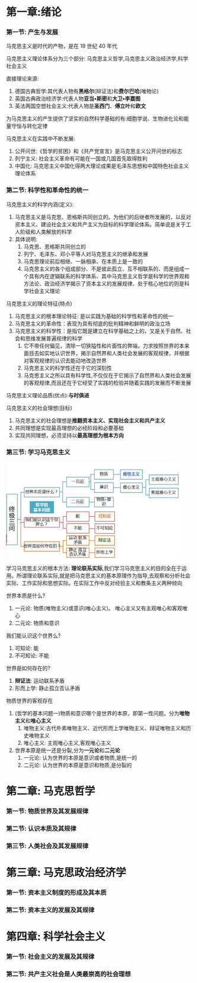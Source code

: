 # 第一章:绪论

### 第一节: 产生与发展

马克思主义是时代的产物，是在 19 世纪 40 年代

马克思主义理论体系分为三个部分: 马克思主义哲学,马克思主义政治经济学,科学社会主义

直接理论来源:

1. 德国古典哲学:其代表人物有**黑格尔**(辩证法)和**费尔巴哈**(唯物论)
2. 英国古典政治经济学:代表人物**亚当•斯密**和**大卫•李嘉图**
3. 英法两国空想社会主义:代表人物是**圣西门**、**傅立叶**和**欧文**

为马克思主义的产生提供了坚实的自然科学基础的有:细胞学说、生物进化论和能量守恒与转化定律

马克思主义在实践中不断发展:

1. 公开问世:《哲学的贫困》和《共产党宣言》是马克思主义公开问世的标志
2. 列宁主义: 社会主义革命有可能在一国或几国首先取得胜利
3. 中国化: 马克思主义中国化得两大理论成果是毛泽东思想和中国特色社会主义理论体系

### 第二节: 科学性和革命性的统一

马克思主义的科学内涵(定义): 

1. 马克思主义是马克思、恩格斯共同创立的。为他们的后继者所发展的，以反对资本主义、建设社会主义和共产主义为目标的科学理论体系。简单说是关于工人阶级和人类解放的科学
2. 具体说明:
   1. 马克思、恩格斯共同创立的
   2. 列宁、毛泽东、邓小平等人对马克思主义的继承和发展
   3. 马克思理论前后相继、一脉相承、在本质上是一致的
   4. 马克思主义的各个组成部分、不是彼此孤立、互不相联系的、而是组成一个具有内在逻辑联系的科学体系、其中马克思主义哲学是科学的世界观和方法论、政治经济学揭示了资本主义的发展规律、处于核心地位的则是科学社会主义理论

马克思主义的理论特征(特点)

1. 马克思主义的根本理论特征: 是以实践为基础的科学性和革命性的统一
2. 马克思主义的革命性：表现为具有彻底的批判精神和鲜明的政治立场
3. 马克思主义的科学性：是指它既是建立在科学基础之上的，又是关于自然、社会和思维发展普遍规律的科学
   1. 它不带任何偏见，清除一切狭隘性和片面性的弊端，力求按照世界的本来面目去如实地认识世界，揭示自然界和人类社会发展的客观规律，并根据对客观规律的认识去能动地改造世界
   2. 马克思主义的科学性还在于它的深刻性
   3. 马克思主义之所以具有科学性,不仅仅在于它揭示了自然界和人类社会发展的客观规律,而且还在于它经受了实践的检验并随着实践的发展而不断发展

马克思主义理论品质(优点):**与时俱进**

马克思主义的社会理想(目标)

1. 马克思主义的社会理想是**推翻资本主义、实现社会主义和共产主义**
2. 共同理想是实现最高理想的必经阶段和必要基础
3. 实现共同理想，必须坚持以**最高理想为根本方向**

### 第三节: 学习马克思主义

<img src=".\images\13.png" alt="13" style="zoom:60%;" />

学习马克思主义的根本方法: **理论联系实际**,我们学习马克思主义的目的全在于运用。所谓理论联系实际,就是把马克思主义的基本原理作为指导,去观察和分析社会实际、工作实际和思想实际。在实际工作中反对经验主义和教条主义两种倾向

世界本质是什么?

1. 一元论: 物质(唯物主义)或意识(唯心主义)。 唯心主义又有主观唯心和客观唯心
2. 二元论: 物质和意识

我们能认识这个世界么?

1. 可知论: 能 
2. 不可知论: 不能

世界是如何存在的?

1.  **辩证法**: 运动联系矛盾
2. 形而上学: 静止孤立否认矛盾

物质世界的客观存在

1. (哲学的基本问题一)物质和意识哪个是世界的本原，即第一性问题。分为**唯物主义**和**唯心主义**
   1. 唯物主义:古代朴素唯物主义、近代形而上学唯物主义、辩证唯物主义和历史唯物主义
   2. 唯心主义: 主观唯心主义,客观唯心主义
2. 世界本原是统一还是分裂,分为**一元论**和**二元论**
   1. 一元论: 认为世界的本原是意识或者物质,是统一的
   2. 二元论: 认为世界的本原是意识和物质,是分裂的







# 第二章: 马克思哲学

### 第一节: 物质世界及其发展规律

### 第二节: 认识本质及其规律

### 第三节: 人类社会及其发展规律

# 第三章: 马克思政治经济学

### 第一节: 资本主义制度的形成及其本质

### 第二节: 资本主义的发展及其规律

# 第四章: 科学社会主义

### 第一节: 社会主义的发展及其规律

### 第二节: 共产主义社会是人类最崇高的社会理想
